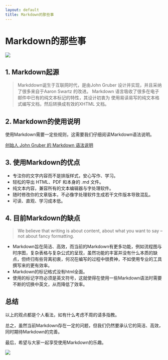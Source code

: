 ```yaml
---
layout: default
title: Markdown的那些事
---
```


# Markdown的那些事

![](https://ss3.bdstatic.com/70cFv8Sh_Q1YnxGkpoWK1HF6hhy/it/u=1313983748,591596023&fm=26&gp=0.jpg)

## 1. Markdown起源

>Markddown诞生于互联网时代，是由John Gruber 设计并实现，并且采纳了很多来自于Aaron Swartz 的改进。 Markdown 语言吸收了很多在电子邮件中已有的纯文本标记的特性，其设计初衷为 使用易读易写的纯文本格式编写文档，然后转换成有效的XHTML 文档。


## 2. Markdown的使用说明

使用Markdown需要一定些规则，这需要我们仔细阅读Markdown语法说明。

[创始人 John Gruber 的 Markdown 语法说明](https://daringfireball.net/projects/markdown/syntax)

## 3. 使用Markdown的优点

* 专注你的文字内容而不是排版样式，安心写作、学习。
* 轻松的导出 HTML、PDF 和本身的 .md 文件。
* 纯文本内容，兼容所有的文本编辑器与字处理软件。
* 随时修改你的文章版本，不必像字处理软件生成若干文件版本导致混乱。
* 可读、直观、学习成本低。

## 4. 目前Markdown的缺点

>We believe that writing is about content, about what you want to say – not about fancy formatting. 

* Markdown旨在简洁、高效，而当前的Markdown有更多功能，例如流程图与时序图，复杂表格与复杂公式的呈现，虽然功能的丰富并没有什么本质的缺点，但终归有些背离初衷，何况在编写的过程中很费神，不如使用专业的工具撰写来的更有效率。
* Markdown的标记格式没有html全面。
* 使用的标记字符必须是英文符号，这就使得在使用一些Markdown语法时需要不断的切换中英文，从而降低了效率。

## 总结

以上的观点都是个人看法，如有什么考虑不周的请多指教。

总之，虽然当前Markdown存在一定的问题，但我们仍然要承认它的简洁、高效，同时期待Markdown的完善。

最后，希望与大家一起享受使用Markdown的乐趣。

![](https://pic4.zhimg.com/v2-0c06c150950fe13bf7494654f2d34e39_1200x500.jpg)

